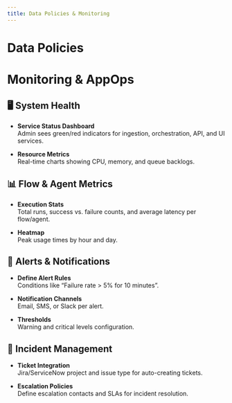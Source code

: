 ```yaml
---
title: Data Policies & Monitoring
---
```


# Data Policies

# Monitoring & AppOps

## 🖥️ System Health

- **Service Status Dashboard**  
  Admin sees green/red indicators for ingestion, orchestration, API, and UI services.

- **Resource Metrics**  
  Real-time charts showing CPU, memory, and queue backlogs.

## 📊 Flow & Agent Metrics

- **Execution Stats**  
  Total runs, success vs. failure counts, and average latency per flow/agent.

- **Heatmap**  
  Peak usage times by hour and day.

## 🚨 Alerts & Notifications

- **Define Alert Rules**  
  Conditions like “Failure rate > 5% for 10 minutes”.

- **Notification Channels**  
  Email, SMS, or Slack per alert.

- **Thresholds**  
  Warning and critical levels configuration.

## 📝 Incident Management

- **Ticket Integration**  
  Jira/ServiceNow project and issue type for auto-creating tickets.

- **Escalation Policies**  
  Define escalation contacts and SLAs for incident resolution.
